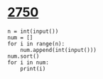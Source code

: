# [2750](https://www.acmicpc.net/problem/2750)

```
n = int(input())
num = []
for i in range(n):
    num.append(int(input()))
num.sort()
for i in num:
    print(i)
```

